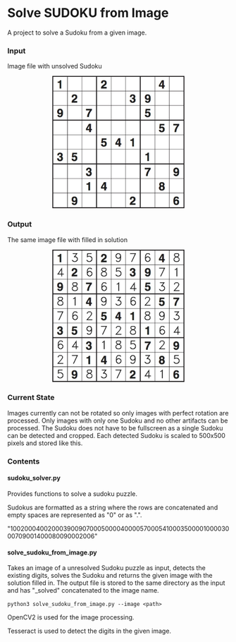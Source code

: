 # Solve SUDOKU from Image
A project to solve a Sudoku from a given image. 

### Input
Image file with unsolved Sudoku

<p align="center">
  <img src="images/sudoku_1.jpg" width="300">
</p>

### Output
The same image file with filled in solution

<p align="center">
  <img src="images/sudoku_1_solved.jpg" width="300">
</p>

### Current State
Images currently can not be rotated so only images with perfect rotation are processed.
Only images with only one Sudoku and no other artifacts can be processed.
The Sudoku does not have to be fullscreen as a single Sudoku can be detected and cropped.
Each detected Sudoku is scaled to 500x500 pixels and stored like this.

### Contents

#### sudoku_solver.py 
Provides functions to solve a sudoku puzzle.

Sudokus are formatted as a string where the rows are concatenated and empty spaces are represented as "0" or as ".".

"100200040020003900907000500004000057000541000350000100003000709001400080090002006"

#### solve_sudoku_from_image.py

Takes an image of a unresolved Sudoku puzzle as input, detects the existing digits, solves the Sudoku and returns the given image with the solution filled in. The output file is stored to the same directory as the input and has "\_solved" concatenated to the image name.

```
python3 solve_sudoku_from_image.py --image <path>
```
OpenCV2 is used for the image processing.

Tesseract is used to detect the digits in the given image.
